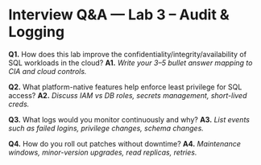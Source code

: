 
# Interview Q&A — Lab 3 – Audit & Logging

**Q1.** How does this lab improve the confidentiality/integrity/availability of SQL workloads in the cloud?
**A1.** _Write your 3–5 bullet answer mapping to CIA and cloud controls._

**Q2.** What platform-native features help enforce least privilege for SQL access?
**A2.** _Discuss IAM vs DB roles, secrets management, short-lived creds._

**Q3.** What logs would you monitor continuously and why?
**A3.** _List events such as failed logins, privilege changes, schema changes._

**Q4.** How do you roll out patches without downtime?
**A4.** _Maintenance windows, minor-version upgrades, read replicas, retries._
